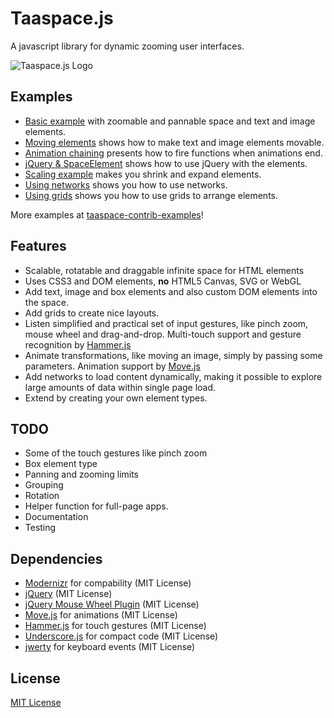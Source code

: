 # Taaspace.js

A javascript library for dynamic zooming user interfaces.

![Taaspace.js Logo](../master/includes/taaspace-logo-128.png?raw=true)

## Examples

- [Basic example](https://rawgithub.com/taataa/taaspace/master/examples/basic.html) with zoomable and pannable space and text and image elements.
- [Moving elements](https://rawgithub.com/taataa/taaspace/master/examples/movable.html) shows how to make text and image elements movable.
- [Animation chaining](https://rawgithub.com/taataa/taaspace/master/examples/chain.html) presents how to fire functions when animations end.
- [jQuery &amp; SpaceElement](https://rawgithub.com/taataa/taaspace/master/examples/jquery.html) shows how to use jQuery with the elements.
- [Scaling example](https://rawgithub.com/taataa/taaspace/master/examples/scale.html) makes you shrink and expand elements.
- [Using networks](https://rawgithub.com/taataa/taaspace/master/examples/network.html) shows you how to use networks.
- [Using grids](https://rawgithub.com/taataa/taaspace/master/examples/grid.html) shows you how to use grids to arrange elements.

More examples at [taaspace-contrib-examples](https://github.com/taataa/taaspace-contrib-examples)!

## Features

- Scalable, rotatable and draggable infinite space for HTML elements
- Uses CSS3 and DOM elements, **no** HTML5 Canvas, SVG or WebGL
- Add text, image and box elements and also custom DOM elements into the space.
- Add grids to create nice layouts.
- Listen simplified and practical set of input gestures, like pinch zoom, mouse wheel and drag-and-drop. Multi-touch support and gesture recognition by [Hammer.js](http://eightmedia.github.io/hammer.js/)
- Animate transformations, like moving an image, simply by passing some parameters. Animation support by [Move.js](http://visionmedia.github.io/move.js/)
- Add networks to load content dynamically, making it possible to explore large amounts of data within single page load.
- Extend by creating your own element types.

## TODO

- Some of the touch gestures like pinch zoom
- Box element type
- Panning and zooming limits
- Grouping
- Rotation
- Helper function for full-page apps.
- Documentation
- Testing

## Dependencies

- [Modernizr](http://modernizr.com/) for compability (MIT License)
- [jQuery](http://jquery.com/) (MIT License)
- [jQuery Mouse Wheel Plugin](https://github.com/brandonaaron/jquery-mousewheel) (MIT License)
- [Move.js](http://visionmedia.github.io/move.js/) for animations (MIT License)
- [Hammer.js](http://eightmedia.github.io/hammer.js/) for touch gestures (MIT License)
- [Underscore.js](http://underscorejs.org/) for compact code (MIT License)
- [jwerty](https://github.com/keithamus/jwerty) for keyboard events (MIT License)

## License

[MIT License](../blob/master/LICENSE)
